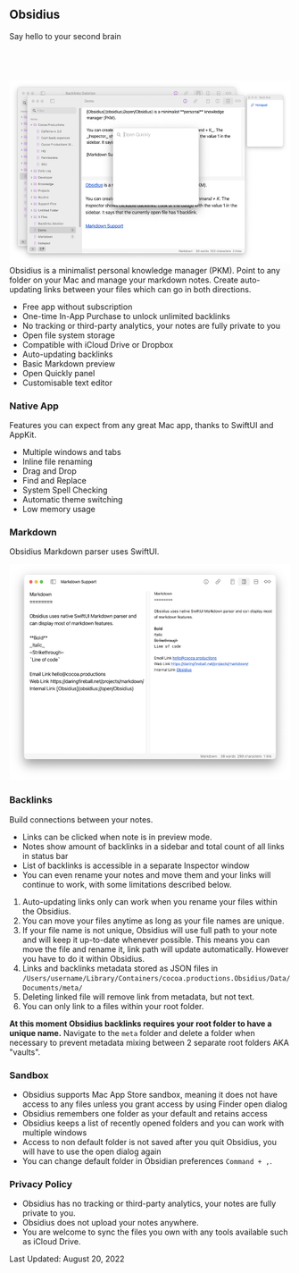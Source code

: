 <h2 class="appName">Obsidius</h2>
<p class="hero">Say hello to your second brain</p>

<a href="https://apps.apple.com/app/id1597510262" style="display:inline-block;overflow:hidden;background:url(images/mac-app-store.svg) no-repeat;width:165px;height:40px;" class="badge"></a>

<img src="/images/obsidius-promo.png" alt="Two Obsidian windows showing open text files" style="width: 577px; height: 328px;">
<br>
Obsidius is a minimalist personal knowledge manager (PKM). Point to any folder on your Mac and manage your markdown notes. Create auto-updating links between your files which can go in both directions. 

- Free app without subscription  
- One-time In-App Purchase to unlock unlimited backlinks
- No tracking or third-party analytics, your notes are fully private to you  
- Open file system storage   
- Compatible with iCloud Drive or Dropbox  
- Auto-updating backlinks  
- Basic Markdown preview  
- Open Quickly panel
- Customisable text editor  

<h3 id="privacy">Native App</h3>

Features you can expect from any great Mac app, thanks to SwiftUI and AppKit.

- Multiple windows and tabs
- Inline file renaming
- Drag and Drop
- Find and Replace
- System Spell Checking
- Automatic theme switching
- Low memory usage  

<h3 id="privacy">Markdown</h3>

Obsidius Markdown parser uses SwiftUI.

<img src="/images/markdown.png" alt="Editor window with preview on a right showing markdown features" style="width: 535px; height: 386px;">

<h3>Backlinks</h3>

Build connections between your notes. 

- Links can be clicked when note is in preview mode.
- Notes show amount of backlinks in a sidebar and total count of all links in status bar
- List of backlinks is accessible in a separate Inspector window
- You can even rename your notes and move them and your links will continue to work, with some limitations described below.

1. Auto-updating links only can work when you rename your files within the Obsidius.
2. You can move your files anytime as long as your file names are unique.
3. If your file name is not unique, Obsidius will use full path to your note and will keep it up-to-date whenever possible. This means you can move the file and rename it, link path will update automatically. However you have to do it within Obsidius.
4. Links and backlinks metadata stored as JSON files in `/Users/username/Library/Containers/cocoa.productions.Obsidius/Data/Documents/meta/`
5. Deleting linked file will remove link from metadata, but not text.
6. You can only link to a files within your root folder.

**At this moment Obsidius backlinks requires your root folder to have a unique name.**
Navigate to the `meta` folder and delete a folder when necessary to prevent metadata mixing between 2 separate root folders AKA "vaults".

<h3>Sandbox</h3>

- Obsidius supports Mac App Store sandbox, meaning it does not have access to any files unless you grant access by using Finder open dialog
- Obsidius remembers one folder as your default and retains access
- Obsidius keeps a list of recently opened folders and you can work with multiple windows
- Access to non default folder is not saved after you quit Obsidius, you will have to use the open dialog again
- You can change default folder in Obsidian preferences `Command + ,`.

<h3 id="privacy">Privacy Policy</h3>

- Obsidius has no tracking or third-party analytics, your notes are fully private to you. 
- Obsidius does not upload your notes anywhere. 
- You are welcome to sync the files you own with any tools available such as iCloud Drive.

Last Updated: August 20, 2022
